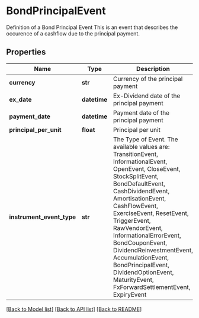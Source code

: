 # BondPrincipalEvent

Definition of a Bond Principal Event  This is an event that describes the occurence of a cashflow due to the principal payment.

## Properties
Name | Type | Description | Notes
------------ | ------------- | ------------- | -------------
**currency** | **str** | Currency of the principal payment | 
**ex_date** | **datetime** | Ex-Dividend date of the principal payment | 
**payment_date** | **datetime** | Payment date of the principal payment | 
**principal_per_unit** | **float** | Principal per unit | 
**instrument_event_type** | **str** | The Type of Event. The available values are: TransitionEvent, InformationalEvent, OpenEvent, CloseEvent, StockSplitEvent, BondDefaultEvent, CashDividendEvent, AmortisationEvent, CashFlowEvent, ExerciseEvent, ResetEvent, TriggerEvent, RawVendorEvent, InformationalErrorEvent, BondCouponEvent, DividendReinvestmentEvent, AccumulationEvent, BondPrincipalEvent, DividendOptionEvent, MaturityEvent, FxForwardSettlementEvent, ExpiryEvent | 

[[Back to Model list]](../README.md#documentation-for-models) [[Back to API list]](../README.md#documentation-for-api-endpoints) [[Back to README]](../README.md)


